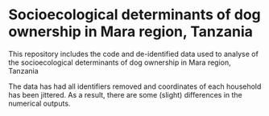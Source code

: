 # Socioecological determinants of dog ownership in Mara region, Tanzania

This repository includes the code and de-identified data used to analyse of the socioecological determinants of dog ownership in Mara region, Tanzania

The data has had all identifiers removed and coordinates of each household has been jittered.  As a result, there are some (slight) differences in the numerical outputs.
